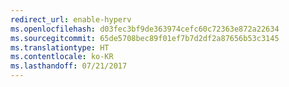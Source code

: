 ```yaml
---
redirect_url: enable-hyperv
ms.openlocfilehash: d03fec3bf9de363974cefc60c72363e872a22634
ms.sourcegitcommit: 65de5708bec89f01ef7b7d2df2a87656b53c3145
ms.translationtype: HT
ms.contentlocale: ko-KR
ms.lasthandoff: 07/21/2017
---
```

